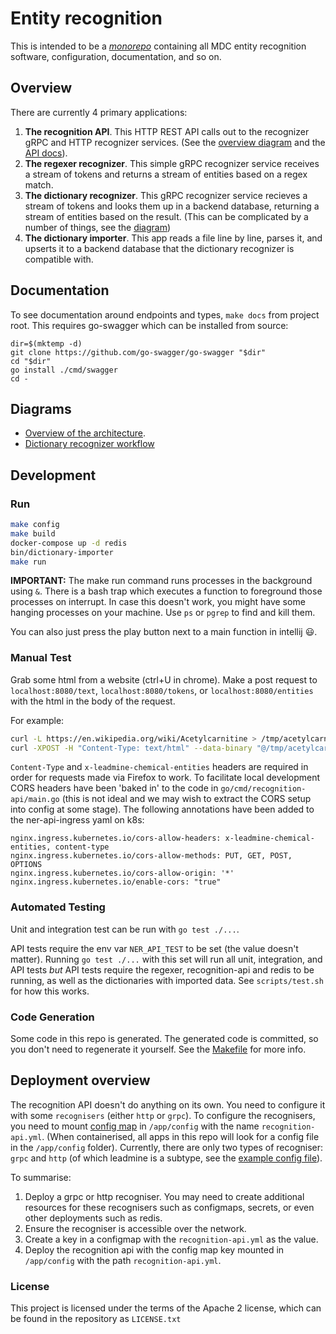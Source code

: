 # Entity recognition

This is intended to be a [*monorepo*](https://www.atlassian.com/git/tutorials/monorepos) containing all MDC entity recognition software, configuration, documentation, and so on.

## Overview
There are currently 4 primary applications:
1. **The recognition API**. This HTTP REST API calls out to the recognizer gRPC and HTTP recognizer services. (See the [overview diagram](#diagrams) and the [API docs](./go/cmd/recognition-api/api-doc.md)).
2. **The regexer recognizer**. This simple gRPC recognizer service receives a stream of tokens and returns a stream of entities based on a regex match.
3. **The dictionary recognizer**. This gRPC recognizer service recieves a stream of tokens and looks them up in a backend database, returning a stream of entities based on the result. (This can be complicated by a number of things, see the [diagram](#diagrams))
4. **The dictionary importer**. This app reads a file line by line, parses it, and upserts it to a backend database that the dictionary recognizer is compatible with.

## Documentation
To see documentation around endpoints and types, `make docs` from project root. This requires go-swagger which can be installed from source:

```
dir=$(mktemp -d) 
git clone https://github.com/go-swagger/go-swagger "$dir" 
cd "$dir"
go install ./cmd/swagger
cd -
```

## Diagrams
* [Overview of the architecture](https://lucid.app/lucidchart/1598c66b-ddb5-486c-a706-5d8a44f07220/edit?page=0_0#).
* [Dictionary recognizer workflow](https://lucid.app/lucidchart/899a175a-a933-4f8d-9b4f-ff6d93f72896/edit?beaconFlowId=CD8D681A5455AD49&page=0_0#)

## Development
### Run
```bash
make config
make build
docker-compose up -d redis
bin/dictionary-importer
make run
```
**IMPORTANT:** The make run command runs processes in the background using `&`. There is a bash trap which executes a function to foreground those processes on interrupt. In case this doesn't work, you might have some hanging processes on your machine. Use `ps` or `pgrep` to find and kill them.


You can also just press the play button next to a main function in intellij :smiley:.
### Manual Test
Grab some html from a website (ctrl+U in chrome). Make a post request to `localhost:8080/text`, `localhost:8080/tokens`, or `localhost:8080/entities` with the html in the body of the request.

For example:
```bash
curl -L https://en.wikipedia.org/wiki/Acetylcarnitine > /tmp/acetylcarnitine.html
curl -XPOST -H "Content-Type: text/html" --data-binary "@/tmp/acetylcarnitine.html" 'http://localhost:8080/entities?recogniser=dictionary'
```

`Content-Type` and `x-leadmine-chemical-entities` headers are required in order for requests made via Firefox to work.  To facilitate local development CORS headers have been 'baked in' to the code in `go/cmd/recognition-api/main.go` (this is not ideal and we may wish to extract the CORS setup into config at some stage).
The following annotations have been added to the ner-api-ingress yaml on k8s:

```
nginx.ingress.kubernetes.io/cors-allow-headers: x-leadmine-chemical-entities, content-type
nginx.ingress.kubernetes.io/cors-allow-methods: PUT, GET, POST, OPTIONS
nginx.ingress.kubernetes.io/cors-allow-origin: '*'
nginx.ingress.kubernetes.io/enable-cors: "true"
```

### Automated Testing

Unit and integration test can be run with `go test ./...`.

API tests require the env var `NER_API_TEST` to be set (the value doesn't matter). Running `go test ./...` with this set will run all unit, integration, and API tests *but* API
tests require the regexer, recognition-api and redis to be running, as well as the dictionaries with imported data. See `scripts/test.sh` for how this works.


### Code Generation
Some code in this repo is generated. The generated code is committed, so you don't need to regenerate it yourself. See the [Makefile](Makefile) for more info.

## Deployment overview
The recognition API doesn't do anything on its own. You need to configure it with some `recognisers` (either `http` or `grpc`).
To configure the recognisers, you need to mount [config map](https://kubernetes.io/docs/concepts/configuration/configmap/) in `/app/config` with the name `recognition-api.yml`.
(When containerised, all apps in this repo will look for a config file in the `/app/config` folder).
Currently, there are only two types of recogniser: `grpc` and `http` (of which leadmine is a subtype, see the [example config file](./config/recognition-api.example.yml)).

To summarise:
1. Deploy a grpc or http recogniser. You may need to create additional resources for these recognisers such as configmaps, secrets, or even other deployments such as redis.
2. Ensure the recogniser is accessible over the network.
3. Create a key in a configmap with the `recognition-api.yml` as the value.
4. Deploy the recognition api with the config map key mounted in `/app/config` with the path `recognition-api.yml`.

### License
This project is licensed under the terms of the Apache 2 license, which can be found in the repository as `LICENSE.txt`